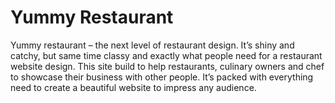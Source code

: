 # Yummy Restaurant

Yummy restaurant – the next level of restaurant design.  It’s shiny and catchy, but same time classy and exactly what people need for a restaurant website design. This site build to help restaurants, culinary owners and chef to showcase their business with other people. It’s packed with everything  need to create a beautiful website to impress any audience.
